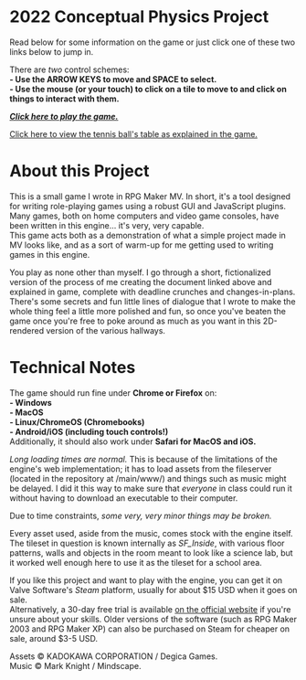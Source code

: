 # 2022 Conceptual Physics Project
Read below for some information on the game or just click one of these two links below to jump in.

There are *two* control schemes:<br>
**- Use the ARROW KEYS to move and SPACE to select.**<br>
**- Use the mouse (or your touch) to click on a tile to move to and click on things to interact with them.**<br>

***[Click here to play the game.](/www/index.html)***

[Click here to view the tennis ball's table as explained in the game.](/TennisBallSheet.html)

# About this Project
This is a small game I wrote in RPG Maker MV. In short, it's a tool designed for writing role-playing games using a robust GUI and JavaScript plugins.<br>
Many games, both on home computers and video game consoles, have been written in this engine... it's very, very capable.<br>
This game acts both as a demonstration of what a simple project made in MV looks like, and as a sort of warm-up for me getting used to writing games in this engine.

You play as none other than myself. I go through a short, fictionalized version of the process of me creating the document linked above and explained in game, complete with deadline crunches and changes-in-plans. There's some secrets and fun little lines of dialogue that I wrote to make the whole thing feel a little more polished and fun, so once you've beaten the game once you're free to poke around as much as you want in this 2D-rendered version of the various hallways.

# Technical Notes

The game should run fine under **Chrome or Firefox** on: <br>
**- Windows** <br>
**- MacOS**<br>
**- Linux/ChromeOS (Chromebooks)**<br>
**- Android/iOS (including touch controls!)**<br>
Additionally, it should also work under **Safari for MacOS and iOS.**

*Long loading times are normal.* This is because of the limitations of the engine's web implementation; it has to load assets from the fileserver (located in the repository at /main/www/) and things such as music might be delayed. I did it this way to make sure that *everyone* in class could run it without having to download an executable to their computer.

Due to time constraints, *some very, very minor things may be broken.* 

Every asset used, aside from the music, comes stock with the engine itself. The tileset in question is known internally as *SF_Inside*, with various floor patterns, walls and objects in the room meant to look like a science lab, but it worked well enough here to use it as the tileset for a school area.

If you like this project and want to play with the engine, you can get it on Valve Software's *Steam* platform, usually for about $15 USD when it goes on sale.<br>
Alternatively, a 30-day free trial is available [on the official website](https://www.rpgmakerweb.com/free-trials) if you're unsure about your skills.
Older versions of the software (such as RPG Maker 2003 and RPG Maker XP) can also be purchased on Steam for cheaper on sale, around $3-5 USD.

Assets © KADOKAWA CORPORATION / Degica Games.<br>
Music © Mark Knight / Mindscape.



